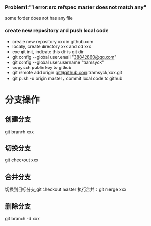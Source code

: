 ### Problem1:"1 error:src refspec master does not match any"
 some forder does not has any file

### create new repository and push local code
* create new repository xxx in github.com
* locally, create directory xxx and cd xxx
* exe git init, indicate this dir is git dir
* git config --global user.email "38842860@qq.com"
* git config --global user.username "tramsyck"
* copy ssh public key to github
* git remote add origin git@github.com:tramsyck/xxx.git
* git push -u origin master，commit local code to github


# 分支操作
## 创建分支
   git branch xxx
## 切换分支
   git checkout xxx
## 合并分支
   切换到目标分支,git checkout master
   执行合并：git merge xxx
## 删除分支
   git branch -d xxx
####
